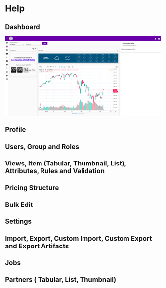 # Help

## Dashboard

![](../../.gitbook/assets/help-dashboard.png)

## Profile

## Users, Group and Roles

## Views, Item \(Tabular, Thumbnail, List\), Attributes, Rules and Validation

## Pricing Structure

## Bulk Edit

## Settings

## Import, Export, Custom Import, Custom Export and Export Artifacts

## Jobs

## Partners \( Tabular, List, Thumbnail\)



